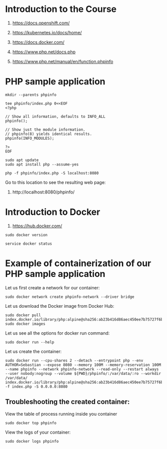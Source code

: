 # Introduction to the Course

1. https://docs.openshift.com/
2. https://kubernetes.io/docs/home/
3. https://docs.docker.com/

1. https://www.php.net/docs.php
2. https://www.php.net/manual/en/function.phpinfo

# PHP sample application

```
mkdir --parents phpinfo

tee phpinfo/index.php 0<<EOF
<?php

// Show all information, defaults to INFO_ALL
phpinfo();

// Show just the module information.
// phpinfo(8) yields identical results.
phpinfo(INFO_MODULES);

?>
EOF
```

```
sudo apt update
sudo apt install php --assume-yes
```

```
php -f phpinfo/index.php -S localhost:8080
```
Go to this location to see the resulting web page:
1. http://localhost:8080/phpinfo/

# Introduction to Docker

1. https://hub.docker.com/

```
sudo docker version
```
```
service docker status
```
# Example of containerization of our PHP sample application

Let us first create a network for our container:
```
sudo docker network create phpinfo-network --driver bridge
```
Let us download the Docker image from Docker Hub:
```
sudo docker pull index.docker.io/library/php:alpine@sha256:ab23b416d86aec450ee7b75727f6bbec272edc2764a1b6fad13bc2823c59bb6b
sudo docker images
```
Let us see all the options for docker run command:
```
sudo docker run --help
```
Let us create the container:
```
sudo docker run --cpu-shares 2 --detach --entrypoint php --env AUTHOR=Sebastian --expose 8080 --memory 100M --memory-reservation 100M --name phpinfo --network phpinfo-network --read-only --restart always --user nobody:nogroup --volume ${PWD}/phpinfo/:/var/data/:ro --workdir /var/data/ index.docker.io/library/php:alpine@sha256:ab23b416d86aec450ee7b75727f6bbec272edc2764a1b6fad13bc2823c59bb6b -f index.php -S 0.0.0.0:8080
```
## Troubleshooting the created container:

View the table of process running inside you container
```
sudo docker top phpinfo
```
View the logs of your container:
```
sudo docker logs phpinfo
```
